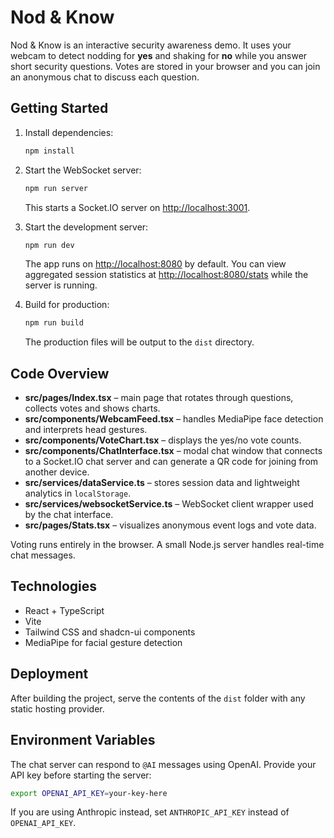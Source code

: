 # Nod & Know

Nod & Know is an interactive security awareness demo. It uses your webcam to detect nodding for **yes** and shaking for **no** while you answer short security questions. Votes are stored in your browser and you can join an anonymous chat to discuss each question.

## Getting Started

1. Install dependencies:
   ```sh
   npm install
   ```
2. Start the WebSocket server:
   ```sh
   npm run server
   ```
   This starts a Socket.IO server on <http://localhost:3001>.

3. Start the development server:
   ```sh
   npm run dev
   ```
   The app runs on <http://localhost:8080> by default.
   You can view aggregated session statistics at <http://localhost:8080/stats> while the server is running.
4. Build for production:
   ```sh
   npm run build
   ```
   The production files will be output to the `dist` directory.

## Code Overview

- **src/pages/Index.tsx** – main page that rotates through questions, collects votes and shows charts.
- **src/components/WebcamFeed.tsx** – handles MediaPipe face detection and interprets head gestures.
- **src/components/VoteChart.tsx** – displays the yes/no vote counts.
- **src/components/ChatInterface.tsx** – modal chat window that connects to a Socket.IO chat server and can generate a QR code for joining from another device.
- **src/services/dataService.ts** – stores session data and lightweight analytics in `localStorage`.
- **src/services/websocketService.ts** – WebSocket client wrapper used by the chat interface.
- **src/pages/Stats.tsx** – visualizes anonymous event logs and vote data.

Voting runs entirely in the browser. A small Node.js server handles real-time chat messages.

## Technologies

- React + TypeScript
- Vite
- Tailwind CSS and shadcn-ui components
- MediaPipe for facial gesture detection

## Deployment

After building the project, serve the contents of the `dist` folder with any static hosting provider.

## Environment Variables

The chat server can respond to `@AI` messages using OpenAI. Provide your API key before starting the server:

```sh
export OPENAI_API_KEY=your-key-here
```

If you are using Anthropic instead, set `ANTHROPIC_API_KEY` instead of `OPENAI_API_KEY`.
